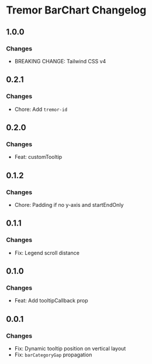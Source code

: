# Tremor BarChart Changelog

## 1.0.0

### Changes

- BREAKING CHANGE: Tailwind CSS v4

## 0.2.1

### Changes

- Chore: Add `tremor-id`

## 0.2.0

### Changes

- Feat: customTooltip

## 0.1.2

### Changes

- Chore: Padding if no y-axis and startEndOnly

## 0.1.1

### Changes

- Fix: Legend scroll distance

## 0.1.0

### Changes

- Feat: Add tooltipCallback prop

## 0.0.1

### Changes

- Fix: Dynamic tooltip position on vertical layout
- Fix: `barCategoryGap` propagation

